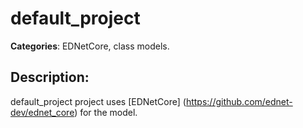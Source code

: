 # default_project 

**Categories**: EDNetCore, class models. 

## Description: 
default_project project uses 
[EDNetCore] (https://github.com/ednet-dev/ednet_core) for the model.